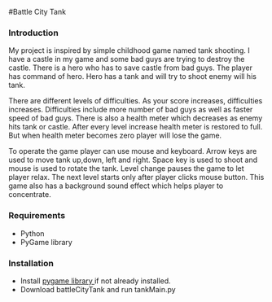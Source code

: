 #Battle City Tank

### Introduction
My project is inspired by simple childhood game named tank shooting. I have a castle in my game and some bad guys are trying to destroy the
castle. There is a hero who has to save castle from bad guys. The player has command of hero. Hero has a tank and will try to shoot enemy will his tank. 
      
 There are different levels of difficulties. As your score increases, difficulties increases. Difficulties include more number of bad guys as well as faster speed of bad guys. There is also a health meter which decreases as enemy hits tank or castle. After every level increase health meter is restored to full. But when health meter becomes zero player will lose the game. 

To operate the game player can use mouse and keyboard. Arrow keys are used to move tank up,down, left and right. Space key is used to shoot and mouse is used to rotate the tank. Level change pauses the game to let player relax. The next level starts only after player clicks mouse button. This game also has a background sound effect which helps player to concentrate.

### Requirements
- Python
- PyGame library

### Installation
- Install [pygame library ](http://www.pygame.org) if not already installed.
- Download battleCityTank and run tankMain.py
